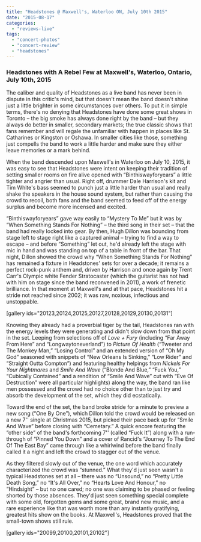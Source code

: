 ```yaml
---
title: "Headstones @ Maxwell's, Waterloo ON, July 10th 2015"
date: "2015-08-17"
categories: 
  - "reviews-live"
tags: 
  - "concert-photos"
  - "concert-review"
  - "headstones"
---
```


### Headstones with A Rebel Few at Maxwell's, Waterloo, Ontario, July 10th, 2015

The caliber and quality of Headstones as a live band has never been in dispute in this critic's mind, but that doesn't mean the band doesn't shine just a little brighter in some circumstances over others. To put it in simple terms, there's no denying that Headstones have done some great shows in Toronto – the big smoke has always done right by the band – but they always do better in smaller, secondary markets; the true classic shows that fans remember and will regale the unfamiliar with happen in places like St. Catharines or Kingston or Oshawa. In smaller cities like those, something just compells the band to work a little harder and make sure they either leave memories or a mark behind.

When the band descended upon Maxwell's in Waterloo on July 10, 2015, it was easy to see that Headstones were intent on keeping their tradition of setting smaller rooms on fire alive opened with “Binthiswayforyears” a little tighter and angrier than usual. Right off, drummer Dale Harrison's kit and Tim White's bass seemed to punch just a little harder than usual and really shake the speakers in the house sound system, but rather than causing the crowd to recoil, both fans and the band seemed to feed off of the energy surplus and become more incensed and excited.

“Binthiswayforyears” gave way easily to “Mystery To Me” but it was by “When Something Stands For Nothing” – the third song in their set – that the band had really locked into gear. By then, Hugh Dillon was bounding from stage left to stage right like a captured animal – trying to find a way to escape – and before “Something” let out, he'd already left the stage with mic in hand and was standing on top of a table in front of the bar. That night, Dillon showed the crowd why “When Something Stands For Nothing” has remained a fixture in Headstones' sets for over a decade; it remains a perfect rock-punk anthem and, driven by Harrison and once again by Trent Carr's Olympic white Fender Stratocaster (which the guitarist has not had with him on stage since the band reconvened in 2011), a work of frenetic brilliance. In that moment at Maxwell's and at that pace, Headstones hit a stride not reached since 2002; it was raw, noxious, infectious and unstoppable.

\[gallery ids="20123,20124,20125,20127,20128,20129,20130,20131"\]

Knowing they already had a proverbial tiger by the tail, Headstones ran with the energy levels they were generating and didn't slow down from that point in the set. Leeping from selections off of _Love + Fury_ (including “Far Away From Here” and “Longwaytoneverland”) to _Picture Of Health_ (“Tweeter and The Monkey Man,” “Losing Control” and an extended version of “Oh My God” seasoned with snippets of “New Orleans Is Sinking,” “Low Rider” and “Straight Outta Compton”) and featuring healthy helpings from _Nickels For Your Nightmares_ and _Smile And Wave_ (“Blonde And Blue,” “Fuck You,” “Cubically Contained” and a rendition of “Smile And Wave” cut with “Eve Of Destruction” were all particular highlights) along the way, the band ran like men possessed and the crowd had no choice other than to just try and absorb the development of the set, which they did ecstatically.

Toward the end of the set, the band broke stride for a minute to preview a new song (“One By One”), which Dillon told the crowd would be released on a new 7'' single at Christmas 2015, but picked their pace back up for “Smile And Wave” before closing with “Cemetary.” A quick encore featuring the “other side” of the band's forthcoming 7'' (called “Fuck It”) along with a run-through of “Pinned You Down” and a cover of Rancid's “Journey To The End Of The East Bay” came through like a whirlwind before the band finally called it a night and left the crowd to stagger out of the venue.

As they filtered slowly out of the venue, the one word which accurately characterized the crowd was “stunned.” What they'd just seen wasn't a typical Headstones set at all – there was no “Unsound,” no “Pretty Little Death Song,” no “It's All Over,” no “Hearts Love And Honour,” no “Hindsight” – but no one cared; no one was claiming to be phased or feeling shorted by those absences. They'd just seen something special complete with some old, forgotten gems and some great, brand new music, and a rare experience like that was worth more than any instantly gratifying, greatest hits show on the books. At Maxwell's, Headstones proved that the small-town shows still rule.

\[gallery ids="20099,20100,20101,20102"\]
